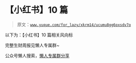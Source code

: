 # 【小红书】10 篇

> 原文：[`www.yuque.com/for_lazy/xkrm14/ucumu8gg6oxsdv7o`](https://www.yuque.com/for_lazy/xkrm14/ucumu8gg6oxsdv7o)

以下为：【小红书】10 篇相关风向标

完整生财周报见懒人专属群~

公众号懒人搜索，[懒人专属群分享](https://lazybook.fun/#/blog/group)